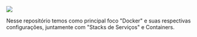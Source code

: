 ![](https://developers.redhat.com/blog/wp-content/uploads/2015/01/docker-whale-home-logo.png)



Nesse repositório temos como principal foco "Docker" e suas respectivas configurações, juntamente com "Stacks de Serviços" e Containers.